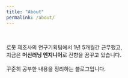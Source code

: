 ```yaml
---
title: "About"
permalink: /about/
---
```

<br>

로봇 제조사의 연구기획팀에서 1년 5개월간 근무했고,<br>
지금은 <b>머신러닝 엔지니어</b>로 전향을 꿈꾸고 있습니다.
<br>
<br>
꾸준히 공부한 내용을 정리하는 블로그입니다.
